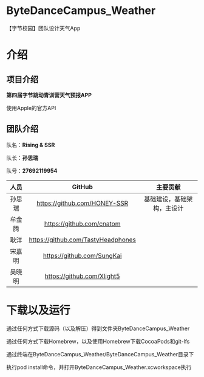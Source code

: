 # ByteDanceCampus_Weather
【字节校园】团队设计天气App 

# 介绍

## 项目介绍

 **第四届字节跳动青训营天气预报APP**

使用Apple的官方API

## 团队介绍

队名：**Rising & SSR**

队长：**孙思瑞**

队号：**27692119954**

|  人员  |               GitHub               |          主要贡献          |
| :----: | :--------------------------------: | :------------------------: |
| 孙思瑞 |    https://github.com/HONEY-SSR    | 基础建设，基础架构，主设计 |
| 牟金腾 |     https://github.com/cnatom      |                            |
|  耿洋  | https://github.com/TastyHeadphones |                            |
| 宋嘉明 |     https://github.com/SungKai     |                            |
| 吴晓明 |     https://github.com/Xlight5     |                            |



# 下载以及运行

通过任何方式下载源码（以及解压）得到文件夹ByteDanceCampus_Weather

通过任何方式下载Homebrew，以及使用Homebrew下载CocoaPods和git-lfs

通过终端在ByteDanceCampus_Weather/ByteDanceCampus_Weather目录下

执行pod install命令，并打开ByteDanceCampus_Weather.xcworkspace执行
